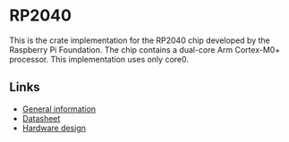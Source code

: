 # RP2040

This is the crate implementation for the RP2040 chip developed by the Raspberry Pi Foundation. The chip contains a dual-core Arm Cortex-M0+ processor. This implementation uses only core0.
## Links

* [General information](https://www.raspberrypi.org/documentation/rp2040/getting-started/)
* [Datasheet](https://datasheets.raspberrypi.org/rp2040/rp2040-datasheet.pdf)
* [Hardware design](https://datasheets.raspberrypi.org/rp2040/hardware-design-with-rp2040.pdf)
